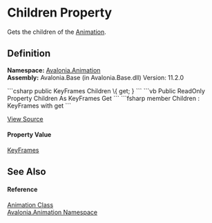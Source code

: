 # Children Property


Gets the children of the <a href="T_Avalonia_Animation_Animation">Animation</a>.



## Definition
**Namespace:** <a href="N_Avalonia_Animation">Avalonia.Animation</a>  
**Assembly:** Avalonia.Base (in Avalonia.Base.dll) Version: 11.2.0

<Tabs groupId="api-code-preview">
<TabItem value="csharp" label="C#">
```csharp
public KeyFrames Children \{ get; }
```
</TabItem>
<TabItem value="vb" label="VB">
```vb
Public ReadOnly Property Children As KeyFrames
	Get
```
</TabItem>
<TabItem value="fsharp" label="F#">
```fsharp
member Children : KeyFrames with get
```
</TabItem>
</Tabs>



<a href="https://github.com/AvaloniaUI/Avalonia/tree/master/src/Avalonia.Base/Animation/Animation.cs#L176" title="View the source code">View Source</a>



#### Property Value
<a href="T_Avalonia_Animation_KeyFrames">KeyFrames</a>

## See Also


#### Reference
<a href="T_Avalonia_Animation_Animation">Animation Class</a>  
<a href="N_Avalonia_Animation">Avalonia.Animation Namespace</a>  
